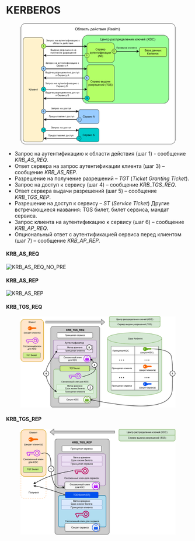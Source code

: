 # KERBEROS

<figure><img src="../../../../.gitbook/assets/image (13).png" alt=""><figcaption></figcaption></figure>

* Запрос на аутентификацию к области действия (шаг 1) - сообщение _KRB\_AS\_REQ_.
* Ответ сервера на запрос аутентификации клиента (шаг 3) – сообщение _KRB\_AS\_REP_.
* Разрешение на получение разрешений – _TGT_ (_Ticket Granting Ticket_).
* Запрос на доступ к сервису (шаг 4) – сообщение _KRB\_TGS\_REQ_.
* Ответ сервера выдачи разрешений (шаг 5) – сообщение _KRB\_TGS\_REP_.
* Разрешение на доступ к сервису – _ST_ (_Service Ticket_) Другие встречающиеся названия: TGS билет, билет сервиса, мандат сервиса.
* Запрос клиента на аутентификацию к сервису (шаг 6) – сообщение _KRB\_AP\_REQ_.
* Опциональный ответ с аутентификацией сервиса перед клиентом (шаг 7) – сообщение _KRB\_AP\_REP_.

#### KRB\_AS\_REQ <a href="#krb_as_req" id="krb_as_req"></a>

![KRB\_AS\_REQ\_NO\_PRE](https://ardent101.github.io/posts/kerberos\_theory/images/KRB\_AS\_REQ\_NO\_PRE.png)

#### KRB\_AS\_REP <a href="#krb_as_rep" id="krb_as_rep"></a>

![KRB\_AS\_REP](https://ardent101.github.io/posts/kerberos\_theory/images/KRB\_AS\_REP\_NO\_PRE.png)

#### KRB\_TGS\_REQ <a href="#krb_as_rep" id="krb_as_rep"></a>

<figure><img src="../../../../.gitbook/assets/image (1) (1) (1).png" alt=""><figcaption></figcaption></figure>

#### KRB\_TGS\_REP <a href="#krb_as_rep" id="krb_as_rep"></a>

<figure><img src="../../../../.gitbook/assets/image (17).png" alt=""><figcaption></figcaption></figure>
